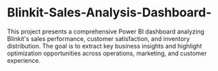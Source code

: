 # Blinkit-Sales-Analysis-Dashboard-
This project presents a comprehensive Power BI dashboard analyzing Blinkit's sales performance, customer satisfaction, and inventory distribution. The goal is to extract key business insights and highlight optimization opportunities across operations, marketing, and customer experience.
